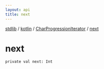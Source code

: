 ```yaml
---
layout: api
title: next
---
```

[stdlib](../../index.html) / [kotlin](../index.html) / [CharProgressionIterator](index.html) / [next](next.html)

# next

```
private val next: Int
```
